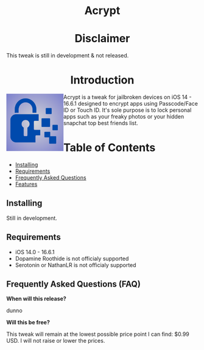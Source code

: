 <H1 align="center">Acrypt</H1>

<H1 align="center">Disclaimer</H2>

This tweak is still in development & not released.


<H1 align="center">Introduction</H1>

<img src="https://github.com/ZodaciOS/Acrypt/blob/main/94288D3E-2E15-4C83-90C0-4EBEDA40F719.jpeg" align="left" width="150" height="150" alt="litera1n logo">

Acrypt is a tweak for jailbroken devices on iOS 14 - 16.6.1 designed to encrypt apps using Passcode/Face ID or Touch ID.
It's sole purpose is to lock personal apps such as your freaky photos or your hidden snapchat top best friends list.




# Table of Contents
- [Installing](#installing)
- [Requirements](#requirements)
- [Frequently Asked Questions](#frequently_asked_questions (faq))
- [Features](#features)
## Installing

Still in development.

## Requirements

- iOS 14.0 - 16.6.1
- Dopamine Roothide is not officialy supported
- Serotonin or NathanLR is not officialy supported


## Frequently Asked Questions (FAQ)

**When will this release?**

dunno

**Will this be free?**

This tweak will remain at the lowest possible price point I can find: $0.99 USD. I will not raise or lower the prices.

